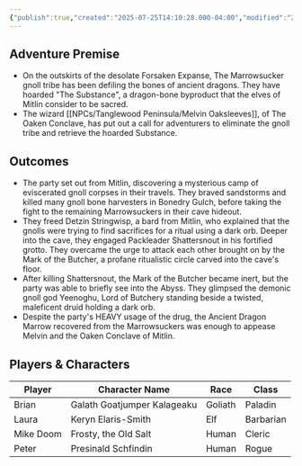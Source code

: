 ```yaml
---
{"publish":true,"created":"2025-07-25T14:10:28.000-04:00","modified":"2025-07-25T11:03:48.938-04:00","published":"2025-07-25T11:03:48.938-04:00","cssclasses":"","DM":"Jordan","Players":["Brian","Laura","Mike Doom","Peter"],"Platform":"Foundry"}
---
```


## Adventure Premise
- On the outskirts of the desolate Forsaken Expanse, The Marrowsucker gnoll tribe has been defiling the bones of ancient dragons. They have hoarded "The Substance", a dragon-bone byproduct that the elves of Mitlin consider to be sacred.
- The wizard [[NPCs/Tanglewood Peninsula/Melvin Oaksleeves]], of The Oaken Conclave, has put out a call for adventurers to eliminate the gnoll tribe and retrieve the hoarded Substance.

## Outcomes
- The party set out from Mitlin, discovering a mysterious camp of eviscerated gnoll corpses in their travels. They braved sandstorms and killed many gnoll bone harvesters in Bonedry Gulch, before taking the fight to the remaining Marrowsuckers in their cave hideout.
- They freed Detzin Stringwisp, a bard from Mitlin, who explained that the gnolls were trying to find sacrifices for a ritual using a dark orb. Deeper into the cave, they engaged Packleader Shattersnout in his fortified grotto. They overcame the urge to attack each other brought on by the Mark of the Butcher, a profane ritualistic circle carved into the cave's floor.
- After killing Shattersnout, the Mark of the Butcher became inert, but the party was able to briefly see into the Abyss. They glimpsed the demonic gnoll god Yeenoghu, Lord of Butchery standing beside a twisted, maleficent druid holding a dark orb.
- Despite the party's HEAVY usage of the drug, the Ancient Dragon Marrow recovered from the Marrowsuckers was enough to appease Melvin and the Oaken Conclave of Mitlin.

## Players & Characters
| Player              | Character Name              | Race    | Class     |
| ------------------- | --------------------------- | ------- | --------- |
| Brian | Galath Goatjumper Kalageaku | Goliath | Paladin   |
| Laura | Keryn Elaris-Smith          | Elf     | Barbarian |
| Mike Doom | Frosty, the Old Salt        | Human   | Cleric    |
| Peter | Presinald Schfindin         | Human   | Rogue     |
